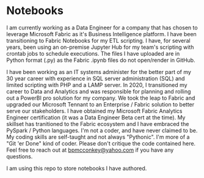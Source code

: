 # Notebooks

I am currently working as a Data Engineer for a company that has chosen to leverage Microsoft Fabric as it's Business Intelligence platform.  I have been transitioning to Fabric Notebooks for my ETL scripting.  I have, for several years, been using an on-premise Jupyter Hub for my team's scripting with crontab jobs to schedule executions.  The files I have uploaded are in Python format (.py) as the Fabric .ipynb files do not open/render in GitHub.

I have been working as an IT systems administer for the better part of my 30 year career with experience in SQL server administration (SQL) and limited scripting with PHP and a LAMP server.  In 2020, I transitioned my career to Data and Analytics and was responsible for planning and rolling out a PowerBI pro solution for my company.  We took the leap to Fabric and upgraded our Microsoft Tennant to an Enterprise / Fabric solution to better serve our stakeholders.  I have obtained my Microsoft Fabric Analytics Engineer certification (it was a Data Engineer Beta cert at the time).  My skillset has tranitioned to the Fabric ecosystem and I have embraced the PySpark / Python languages.  I'm not a coder, and have never claimed to be.  My coding skills are self-taught and not always "Pythonic".  I'm more of a "Git 'er Done" kind of coder.  Please don't critique the code contained here.  Feel free to reach out at bpmcconkey@yahoo.com if you have any questions.

I am using this repo to store notebooks I have authored.
